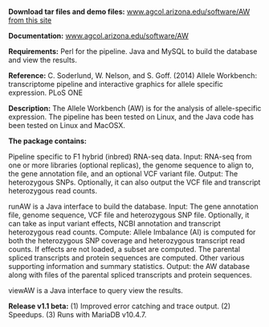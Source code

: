 **Download tar files and demo files:** www.agcol.arizona.edu/software/AW [from this site](https://github.com/csoderlund/AW/releases)

**Documentation:** www.agcol.arizona.edu/software/AW

**Requirements:** Perl for the pipeline. Java and MySQL to build the database and view the results.

**Reference:** C. Soderlund, W. Nelson, and S. Goff. (2014) Allele Workbench: transcriptome pipeline 
	and interactive graphics for allele specific expression. PLoS ONE

**Description:** The Allele Workbench (AW) is for the analysis of allele-specific expression. 
The pipeline has been tested on Linux, and the Java code has been tested on Linux and MacOSX. 

**The package contains:**

Pipeline specific to F1 hybrid (inbred) RNA-seq data.
	Input: RNA-seq from one or more libraries (optional replicas), 
		the genome sequence to align to, the gene annotation file, 
		and an optional VCF variant file.
    Output: The heterozygous SNPs. Optionally, it can also output the VCF file and 
    	transcript heterozygous read counts. 
    	
runAW is a Java interface to build the database.
    Input: The gene annotation file, genome sequence, VCF file and heterozygous SNP file. 
    	Optionally, it can take as input variant effects, NCBI annotation and transcript 
    	heterozygous read counts.
    Compute: Allele Imbalance (AI) is computed for both the heterozygous SNP coverage and 
    	heterozygous transcript read counts. If effects are not loaded, a subset are computed. 
    	The parental spliced transcripts and protein sequences are computed. 
    	Other various supporting information and summary statistics.
    Output: the AW database along with files of the parental spliced transcripts and 
    	protein sequences. 

viewAW is a Java interface to query view the results. 

**Release v1.1 beta:** (1) Improved error catching and trace output. (2) Speedups. (3) Runs with MariaDB v10.4.7.
